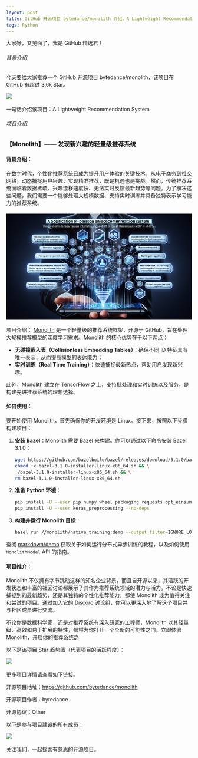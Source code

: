 ```yaml
---
layout: post
title: GitHub 开源项目 bytedance/monolith 介绍，A Lightweight Recommendation System
tags: Python
---
```


大家好，又见面了，我是 GitHub 精选君！

###### 背景介绍

今天要给大家推荐一个 GitHub 开源项目 bytedance/monolith，该项目在 GitHub 有超过 3.6k Star。

![](https://stats.deeptrain.net/repo/bytedance/monolith/?theme=light)

一句话介绍该项目：A Lightweight Recommendation System





###### 项目介绍

### 【Monolith】—— 发现新兴趣的轻量级推荐系统

#### 背景介绍：
在数字时代，个性化推荐系统已成为提升用户体验的关键技术。从电子商务到社交网络，动态捕捉用户兴趣，实现精准推荐，既是机遇也是挑战。然而，传统推荐系统面临着数据稀疏、兴趣漂移速度快、无法实时反馈最新趋势等问题。为了解决这些问题，我们需要一个能够处理大规模数据、支持实时训练并具备独特表示学习能力的推荐系统。

#### 

![](https://raw.githubusercontent.com/ZhuPeng/pic/master/mac/compress_tmp-cc7f069a86d36951b911fddd8c677a1e.png)

项目介绍：
[Monolith](https://github.com/bytedance/monolith) 是一个轻量级的推荐系统框架，开源于 GitHub，旨在处理大规模推荐模型的深度学习需求。Monolith 的核心优势在于以下两点：
- **无碰撞嵌入表（Collisionless Embedding Tables）**：确保不同 ID 特征具有唯一表示，从而提高模型的表达能力；
- **实时训练（Real Time Training）**：快速捕捉最新热点，帮助用户发现新兴趣。

此外，Monolith 建立在 TensorFlow 之上，支持批处理和实时训练以及服务，是构建先进推荐系统的理想选择。

#### 如何使用：
要开始使用 Monolith，首先确保你的开发环境是 Linux。接下来，按照以下步骤构建项目：

1. **安装 Bazel**：Monolith 需要 Bazel 来构建。你可以通过以下命令安装 Bazel 3.1.0：
   ```bash
   wget https://github.com/bazelbuild/bazel/releases/download/3.1.0/bazel-3.1.0-installer-linux-x86_64.sh && \
   chmod +x bazel-3.1.0-installer-linux-x86_64.sh && \
   ./bazel-3.1.0-installer-linux-x86_64.sh && \
   rm bazel-3.1.0-installer-linux-x86_64.sh
   ```

2. **准备 Python 环境**：
   ```bash
   pip install -U --user pip numpy wheel packaging requests opt_einsum
   pip install -U --user keras_preprocessing --no-deps
   ```

3. **构建并运行 Monolith 目标**：
   ```bash
   bazel run //monolith/native_training:demo --output_filter=IGNORE_LOGS
   ```
   
查阅 [markdown/demo](https://github.com/bytedance/monolith/markdown/demo) 获取关于如何运行分布式异步训练的教程，以及如何使用 `MonolithModel` API 的指南。

#### 项目推介：
Monolith 不仅拥有字节跳动这样的知名企业背景，而且自开源以来，其活跃的开发状态和丰富的社区讨论都展示了其作为推荐系统领域的潜力与活力。不论是快速捕捉到的最新趋势，还是其独特的个性化推荐能力，都使 Monolith 成为值得关注和尝试的项目。通过加入它的 [Discord](https://discord.gg/QYTDeKxGMX) 讨论组，你可以更深入地了解这个项目并与社区成员进行交流。

不论你是数据科学家，还是对推荐系统有深入研究的工程师，Monolith 以其轻量级、高效和易于扩展的特性，都将为你打开一个全新的可能性之门。立即体验 Monolith，开启你的推荐系统之

以下是该项目 Star 趋势图（代表项目的活跃程度）：

![](https://api.star-history.com/svg?repos=bytedance/monolith&type=Timeline)

更多项目详情请查看如下链接。

开源项目地址：https://github.com/bytedance/monolith 

开源项目作者：bytedance

开源协议：Other

以下是参与项目建设的所有成员：

![](https://contrib.rocks/image?repo=bytedance/monolith)

关注我们，一起探索有意思的开源项目。

